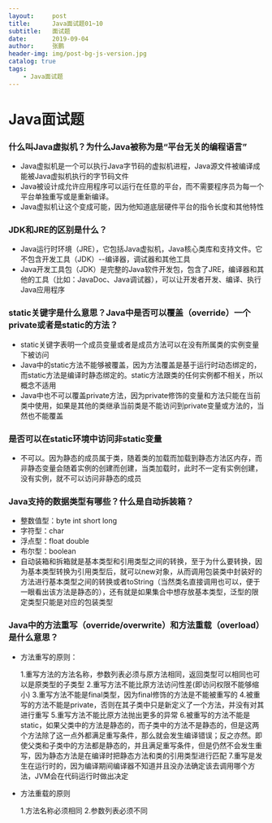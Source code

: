 ```yaml
---
layout:     post 
title:      Java面试题01~10
subtitle:   面试题
date:       2019-09-04
author:     张鹏
header-img: img/post-bg-js-version.jpg
catalog: true   
tags:                         
    - Java面试题
---
```


# Java面试题

### 什么叫Java虚拟机？为什么Java被称为是“平台无关的编程语言”

- Java虚拟机是一个可以执行Java字节码的虚拟机进程，Java源文件被编译成能被Java虚拟机执行的字节码文件
- Java被设计成允许应用程序可以运行在任意的平台，而不需要程序员为每一个平台单独重写或是重新编译。
- Java虚拟机让这个变成可能，因为他知道底层硬件平台的指令长度和其他特性

### JDK和JRE的区别是什么？

- Java运行时环境（JRE），它包括Java虚拟机，Java核心类库和支持文件。它不包含开发工具（JDK）--编译器，调试器和其他工具
- Java开发工具包（JDK）是完整的Java软件开发包，包含了JRE，编译器和其他的工具（比如：JavaDoc、Java调试器），可以让开发者开发、编译、执行Java应用程序

### static关键字是什么意思？Java中是否可以覆盖（override）一个private或者是static的方法？

- static关键字表明一个成员变量或者是成员方法可以在没有所属类的实例变量下被访问
- Java中的static方法不能够被覆盖，因为方法覆盖是基于运行时动态绑定的，而static方法是编译时静态绑定的。static方法跟类的任何实例都不相关，所以概念不适用
- Java中也不可以覆盖private方法，因为private修饰的变量和方法只能在当前类中使用，如果是其他的类继承当前类是不能访问到private变量或方法的，当然也不能覆盖

### 是否可以在static环境中访问非static变量

- 不可以。因为静态的成员属于类，随着类的加载而加载到静态方法区内存，而非静态变量会随着实例的创建而创建，当类加载时，此时不一定有实例创建，没有实例，就不可以访问非静态的成员

### Java支持的数据类型有哪些？什么是自动拆装箱？

- 整数值型：byte int short long
- 字符型：char
- 浮点型：float double
- 布尔型：boolean
- 自动装箱和拆箱就是基本类型和引用类型之间的转换，至于为什么要转换，因为基本类型转换为引用类型后，就可以new对象，从而调用包装类中封装好的方法进行基本类型之间的转换或者toString（当然类名直接调用也可以，便于一眼看出该方法是静态的），还有就是如果集合中想存放基本类型，泛型的限定类型只能是对应的包装类型

### Java中的方法重写（override/overwrite）和方法重载（overload）是什么意思？

- 方法重写的原则：

   1.重写方法的方法名称，参数列表必须与原方法相同，返回类型可以相同也可以是原类型的子类型
   2.重写方法不能比原方法访问性差(即访问权限不能够缩小)
   3.重写方法不能是final类型，因为final修饰的方法是不能被重写的
   4.被重写的方法不能是private，否则在其子类中只是新定义了一个方法，并没有对其进行重写
   5.重写方法不能比原方法抛出更多的异常
   6.被重写的方法不能是static，如果父类中的方法是静态的，而子类中的方法不是静态的，但是这两个方法除了这一点外都满足重写条件，那么就会发生编译错误；反之亦然。即使父类和子类中的方法都是静态的，并且满足重写条件，但是仍然不会发生重写，因为静态方法是在编译时把静态方法和类的引用类型进行匹配
   7.重写是发生在运行时的，因为编译期间编译器不知道并且没办法确定该去调用哪个方法，JVM会在代码运行时做出决定

- 方法重载的原则

   1.方法名称必须相同
   2.参数列表必须不同


